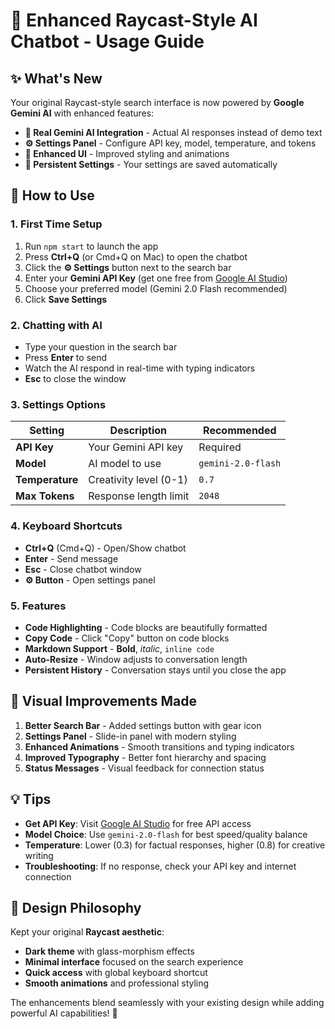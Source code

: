 # 🚀 Enhanced Raycast-Style AI Chatbot - Usage Guide

## ✨ What's New

Your original Raycast-style search interface is now powered by **Google Gemini AI** with enhanced features:

- **🤖 Real Gemini AI Integration** - Actual AI responses instead of demo text
- **⚙️ Settings Panel** - Configure API key, model, temperature, and tokens
- **🎨 Enhanced UI** - Improved styling and animations
- **💾 Persistent Settings** - Your settings are saved automatically

## 🎯 How to Use

### 1. **First Time Setup**
1. Run `npm start` to launch the app
2. Press **Ctrl+Q** (or Cmd+Q on Mac) to open the chatbot
3. Click the **⚙️ Settings** button next to the search bar
4. Enter your **Gemini API Key** (get one free from [Google AI Studio](https://makersuite.google.com/app/apikey))
5. Choose your preferred model (Gemini 2.0 Flash recommended)
6. Click **Save Settings**

### 2. **Chatting with AI**
- Type your question in the search bar
- Press **Enter** to send
- Watch the AI respond in real-time with typing indicators
- **Esc** to close the window

### 3. **Settings Options**

| Setting | Description | Recommended |
|---------|-------------|-------------|
| **API Key** | Your Gemini API key | Required |
| **Model** | AI model to use | `gemini-2.0-flash` |
| **Temperature** | Creativity level (0-1) | `0.7` |
| **Max Tokens** | Response length limit | `2048` |

### 4. **Keyboard Shortcuts**
- **Ctrl+Q** (Cmd+Q) - Open/Show chatbot
- **Enter** - Send message
- **Esc** - Close chatbot window
- **⚙️ Button** - Open settings panel

### 5. **Features**
- **Code Highlighting** - Code blocks are beautifully formatted
- **Copy Code** - Click "Copy" button on code blocks
- **Markdown Support** - **Bold**, *italic*, `inline code`
- **Auto-Resize** - Window adjusts to conversation length
- **Persistent History** - Conversation stays until you close the app

## 🔧 Visual Improvements Made

1. **Better Search Bar** - Added settings button with gear icon
2. **Settings Panel** - Slide-in panel with modern styling
3. **Enhanced Animations** - Smooth transitions and typing indicators
4. **Improved Typography** - Better font hierarchy and spacing
5. **Status Messages** - Visual feedback for connection status

## 💡 Tips

- **Get API Key**: Visit [Google AI Studio](https://makersuite.google.com/app/apikey) for free API access
- **Model Choice**: Use `gemini-2.0-flash` for best speed/quality balance
- **Temperature**: Lower (0.3) for factual responses, higher (0.8) for creative writing
- **Troubleshooting**: If no response, check your API key and internet connection

## 🎨 Design Philosophy

Kept your original **Raycast aesthetic**:
- **Dark theme** with glass-morphism effects
- **Minimal interface** focused on the search experience
- **Quick access** with global keyboard shortcut
- **Smooth animations** and professional styling

The enhancements blend seamlessly with your existing design while adding powerful AI capabilities! 🚀 